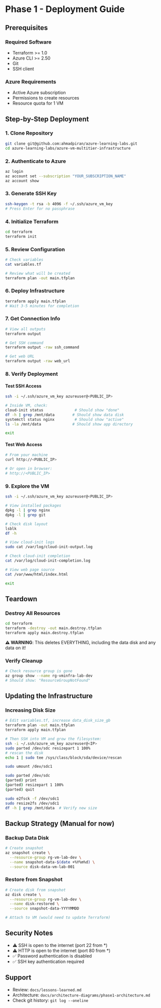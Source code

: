 # Phase 1 - Deployment Guide

## Prerequisites

### Required Software
- Terraform >= 1.0
- Azure CLI >= 2.50
- Git
- SSH client

### Azure Requirements
- Active Azure subscription
- Permissions to create resources
- Resource quota for 1 VM

## Step-by-Step Deployment

### 1. Clone Repository
```bash
git clone git@github.com:ahmadpiran/azure-learning-labs.git
cd azure-learning-labs/azure-vm-multitier-infrastructure
```

### 2. Authenticate to Azure
```bash
az login
az account set --subscription "YOUR_SUBSCRIPTION_NAME"
az account show
```

### 3. Generate SSH Key
```bash
ssh-keygen -t rsa -b 4096 -f ~/.ssh/azure_vm_key
# Press Enter for no passphrase
```

### 4. Initialize Terraform
```bash
cd terraform
terraform init
```

### 5. Review Configuration
```bash
# Check variables
cat variables.tf

# Review what will be created
terraform plan -out main.tfplan
```

### 6. Deploy Infrastructure
```bash
terraform apply main.tfplan
# Wait 3-5 minutes for completion
```

### 7. Get Connection Info
```bash
# View all outputs
terraform output

# Get SSH command
terraform output -raw ssh_command

# Get web URL
terraform output -raw web_url
```

### 8. Verify Deployment

#### Test SSH Access
```bash
ssh -i ~/.ssh/azure_vm_key azureuser@<PUBLIC_IP>

# Inside VM, check:
cloud-init status              # Should show "done"
df -h | grep /mnt/data        # Should show data disk
systemctl status nginx         # Should show "active"
ls -la /mnt/data              # Should show app directory

exit
```

#### Test Web Access
```bash
# From your machine
curl http://<PUBLIC_IP>

# Or open in browser:
# http://<PUBLIC_IP>
```

### 9. Explore the VM
```bash
ssh -i ~/.ssh/azure_vm_key azureuser@<PUBLIC_IP>

# View installed packages
dpkg -l | grep nginx
dpkg -l | grep git

# Check disk layout
lsblk
df -h

# View cloud-init logs
sudo cat /var/log/cloud-init-output.log

# Check cloud-init completion
cat /var/log/cloud-init-completion.log

# View web page source
cat /var/www/html/index.html

exit
```

## Teardown

### Destroy All Resources
```bash
cd terraform
terraform -destroy -out main.destroy.tfplan
terraform apply main.destroy.tfplan
```

**⚠️ WARNING**: This deletes EVERYTHING, including the data disk and any data on it!

### Verify Cleanup
```bash
# Check resource group is gone
az group show --name rg-vminfra-lab-dev
# Should show: "ResourceGroupNotFound"
```

## Updating the Infrastructure


### Increasing Disk Size
```bash
# Edit variables.tf, increase data_disk_size_gb
terraform plan -out main.tfplan
terraform apply main.tfplan

# Then SSH into VM and grow the filesystem:
ssh -i ~/.ssh/azure_vm_key azureuser@<IP>
sudo parted /dev/sdc resizepart 1 100%
# rescan the disk
echo 1 | sudo tee /sys/class/block/sda/device/rescan

sudo umount /dev/sdc1

sudo parted /dev/sdc
(parted) print
(parted) resizepart 1 100%
(parted) quit

sudo e2fsck -f /dev/sdc1
sudo resize2fs /dev/sdc1
df -h | grep /mnt/data  # Verify new size
```

## Backup Strategy (Manual for now)

### Backup Data Disk
```bash
# Create snapshot
az snapshot create \
  --resource-group rg-vm-lab-dev \
  --name snapshot-data-$(date +%Y%m%d) \
  --source disk-data-vm-lab-001
```

### Restore from Snapshot
```bash
# Create disk from snapshot
az disk create \
  --resource-group rg-vm-lab-dev \
  --name disk-restored \
  --source snapshot-data-YYYYMMDD

# Attach to VM (would need to update Terraform)
```

## Security Notes

- ⚠️ SSH is open to the internet (port 22 from *)
- ⚠️ HTTP is open to the internet (port 80 from *)
- ✅ Password authentication is disabled
- ✅ SSH key authentication required


## Support

- Review: `docs/lessons-learned.md`
- Architecture: `docs/architecture-diagrams/phase1-architecture.md`
- Check git history: `git log --oneline`